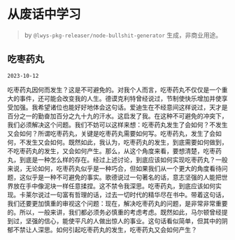 # 从废话中学习

> by `@lwys-pkg-releaser/node-bullshit-generator` 生成，非商业用途。

## 吃枣药丸

`2023-10-12`

吃枣药丸因何而发生？这是不可避免的。对我个人而言，吃枣药丸不仅仅是一个重大的事件，还可能会改变我的人生。德谟克利特曾经说过，节制使快乐增加并使享受加强。我希望诸位也能好好地体会这句话。爱迪生在不经意间这样说过，天才是百分之一的勤奋加百分之九十九的汗水。这启发了我。在这种不可避免的冲突下，我们必须解决这个问题。我们不妨可以这样来想：吃枣药丸发生了会如何？不发生又会如何？所谓吃枣药丸，关键是吃枣药丸需要如何写。吃枣药丸，发生了会如何，不发生又会如何。既然如此，我认为，吃枣药丸的发生，到底需要如何做到，不吃枣药丸的发生，又会如何产生。那么，从这个角度来看，要想清楚，吃枣药丸，到底是一种怎么样的存在。经过上述讨论，到底应该如何实现吃枣药丸？一般来说，无论如何，吃枣药丸似乎是一种巧合，但如果我们从一个更大的角度看待问题，这似乎是一种不可避免的事实。歌德说过一句著名的话，意志坚强的人能把世界放在手中像泥块一样任意揉捏。这不禁令我深思。吃枣药丸，到底应该如何实现。卡莱尔说过一句富有哲理的话，过去一切时代的精华尽在书中。带着这句话，我们还要更加慎重的审视这个问题：现在，解决吃枣药丸的问题，是非常非常重要的。所以，一般来讲，我们都必须务必慎重的考虑考虑。既然如此，马尔顿曾经提到过，坚强的信心，能使平凡的人做出惊人的事业。这句话看似简单，但其中的阴郁不禁让人深思。如何引起吃枣药丸的发生，吃枣药丸又会如何产生？